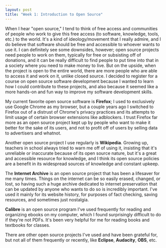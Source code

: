 ```yaml
---
layout: post
title: "Week 1: Introduction to Open Source"
---
```


When I hear "open source," I tend to think of free access and communities of people who work to give this free access (to software, knowledge, tools, etc.) to the world. It's a kind of ideology/movement that I really admire, and I do believe that software should be free and accessible to whoever wants to use it. I can definitely see some downsides, however; open source projects need people to work on them, typically for free or subsisting off of donations, and it can be really difficult to find people to put time into that in a society where you need to make money to live. But on the upside, when the project is open to the entire world, there are more people who are able to access it and work on it, unlike closed source. I decided to register for a course on open source software development because I wanted to learn how I could contribute to these projects, and also because it seemed like a more hands-on and fun way to improve my software development skills.

My current favorite open source software is **Firefox**; I used to exclusively use Google Chrome as my browser, but a couple years ago I switched to Firefox out of a distrust of Chrome's privacy practices and its attempts to limit usage of certain browser extensions like adblockers. I trust Firefox far more as an open source project kept up by people who want to make it better for the sake of its users, and not to profit off of users by selling data to advertisers and whatnot. 

Another open source project I use regularly is **Wikipedia**. Growing up, teachers in school always tried to warn me off of using it, insisting that it's unreliable or inaccurate because of its open source nature, but it's a great and accessible resource for knowledge, and I think its open source policies are a benefit in its widespread sources of knowledge and constant upkeep.

The **Internet Archive** is an open source project that has been a lifesaver for me many times. Things on the internet can be so easily erased, changed, or lost, so having such a huge archive dedicated to internet preservation that can be updated by anyone who wants to do so is incredibly important. I've used it mainly for its website history, for purposes of fact checking, saving resources, and sometimes just nostalgia.

**Calibre** is an open source program I've used frequently for reading and organizing ebooks on my computer, which I found surprisingly difficult to do if they're not PDFs. It's been very helpful for me for reading books and textbooks for classes.

There are other open source projects I've used and have been grateful for, but not all of them frequently or recently, like **Eclipse**, **Audacity**, **OBS**, etc.